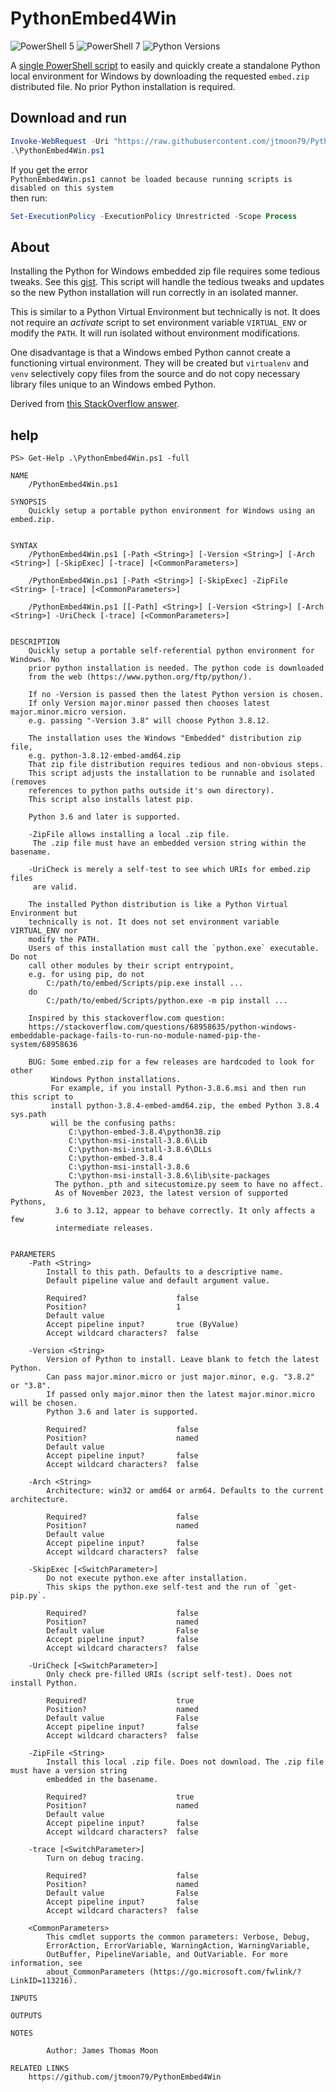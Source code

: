 # PythonEmbed4Win

![PowerShell 5](https://img.shields.io/badge/5-blue?logo=Powershell&logoColor=blue&label=PowerShell&labelColor=white&color=blue) ![PowerShell 7](https://img.shields.io/badge/7-blue?logo=Powershell&logoColor=purple&label=PowerShell&labelColor=white&color=purple)
![Python Versions](https://img.shields.io/badge/3.6%20%7C%203.7%20%7C%203.8%20%7C%203.9%20%7C%203.10%20%7C%203.11%20%7C%203.12%20%7C%203.13-blue?logo=Python&logoColor=yellow&label=Python&labelColor=blue&color=white)

A [single PowerShell script](PythonEmbed4Win.ps1) to easily and quickly
create a standalone Python local environment for Windows by downloading the requested `embed.zip`
distributed file. No prior Python installation is required.

## Download and run

```powershell
Invoke-WebRequest -Uri "https://raw.githubusercontent.com/jtmoon79/PythonEmbed4Win/main/PythonEmbed4Win.ps1" -OutFile "PythonEmbed4Win.ps1"
.\PythonEmbed4Win.ps1
```

If you get the error<br/> `PythonEmbed4Win.ps1 cannot be loaded because running scripts is disabled on this system`<br/>
then run:

```powershell
Set-ExecutionPolicy -ExecutionPolicy Unrestricted -Scope Process
```

## About

Installing the Python for Windows embedded zip file requires some tedious tweaks.
See this [gist](https://gist.github.com/jtmoon79/ce63fe655b2f544462e70d8e5ec30ff5).
This script will handle the tedious tweaks and updates so the new Python
installation will run correctly in an isolated manner.

This is similar to a Python Virtual Environment but technically is not.
It does not require an _activate_ script to set environment variable `VIRTUAL_ENV`
or modify the `PATH`. It will run isolated without environment modifications.

One disadvantage is that a Windows embed Python cannot create a functioning
virtual environment. They will be created but `virtualenv` and `venv`
selectively copy files from the source and do not copy necessary library files
unique to an Windows embed Python.

Derived from [this StackOverflow answer](https://stackoverflow.com/a/68958636/471376).

## help

```plain-text
PS> Get-Help .\PythonEmbed4Win.ps1 -full

NAME
    /PythonEmbed4Win.ps1
    
SYNOPSIS
    Quickly setup a portable python environment for Windows using an embed.zip.
    
    
SYNTAX
    /PythonEmbed4Win.ps1 [-Path <String>] [-Version <String>] [-Arch <String>] [-SkipExec] [-trace] [<CommonParameters>]
    
    /PythonEmbed4Win.ps1 [-Path <String>] [-SkipExec] -ZipFile <String> [-trace] [<CommonParameters>]
    
    /PythonEmbed4Win.ps1 [[-Path] <String>] [-Version <String>] [-Arch <String>] -UriCheck [-trace] [<CommonParameters>]
    
    
DESCRIPTION
    Quickly setup a portable self-referential python environment for Windows. No
    prior python installation is needed. The python code is downloaded
    from the web (https://www.python.org/ftp/python/).
    
    If no -Version is passed then the latest Python version is chosen.
    If only Version major.minor passed then chooses latest major.minor.micro version.
    e.g. passing "-Version 3.8" will choose Python 3.8.12.
    
    The installation uses the Windows "Embedded" distribution zip file,
    e.g. python-3.8.12-embed-amd64.zip
    That zip file distribution requires tedious and non-obvious steps.
    This script adjusts the installation to be runnable and isolated (removes
    references to python paths outside it's own directory).
    This script also installs latest pip.
    
    Python 3.6 and later is supported.
    
    -ZipFile allows installing a local .zip file.
     The .zip file must have an embedded version string within the basename.
    
    -UriCheck is merely a self-test to see which URIs for embed.zip files
     are valid.
    
    The installed Python distribution is like a Python Virtual Environment but
    technically is not. It does not set environment variable VIRTUAL_ENV nor
    modify the PATH.
    Users of this installation must call the `python.exe` executable. Do not
    call other modules by their script entrypoint,
    e.g. for using pip, do not
        C:/path/to/embed/Scripts/pip.exe install ...
    do
        C:/path/to/embed/Scripts/python.exe -m pip install ...
    
    Inspired by this stackoverflow.com question:
    https://stackoverflow.com/questions/68958635/python-windows-embeddable-package-fails-to-run-no-module-named-pip-the-system/68958636
    
    BUG: Some embed.zip for a few releases are hardcoded to look for other
         Windows Python installations.
         For example, if you install Python-3.8.6.msi and then run this script to
         install python-3.8.4-embed-amd64.zip, the embed Python 3.8.4 sys.path
         will be the confusing paths:
             C:\python-embed-3.8.4\python38.zip
             C:\python-msi-install-3.8.6\Lib
             C:\python-msi-install-3.8.6\DLLs
             C:\python-embed-3.8.4
             C:\python-msi-install-3.8.6
             C:\python-msi-install-3.8.6\lib\site-packages
          The python._pth and sitecustomize.py seem to have no affect.
          As of November 2023, the latest version of supported Pythons,
          3.6 to 3.12, appear to behave correctly. It only affects a few
          intermediate releases.
    

PARAMETERS
    -Path <String>
        Install to this path. Defaults to a descriptive name.
        Default pipeline value and default argument value.
        
        Required?                    false
        Position?                    1
        Default value                
        Accept pipeline input?       true (ByValue)
        Accept wildcard characters?  false
        
    -Version <String>
        Version of Python to install. Leave blank to fetch the latest Python.
        Can pass major.minor.micro or just major.minor, e.g. "3.8.2" or "3.8".
        If passed only major.minor then the latest major.minor.micro will be chosen.
        Python 3.6 and later is supported.
        
        Required?                    false
        Position?                    named
        Default value                
        Accept pipeline input?       false
        Accept wildcard characters?  false
        
    -Arch <String>
        Architecture: win32 or amd64 or arm64. Defaults to the current architecture.
        
        Required?                    false
        Position?                    named
        Default value                
        Accept pipeline input?       false
        Accept wildcard characters?  false
        
    -SkipExec [<SwitchParameter>]
        Do not execute python.exe after installation.
        This skips the python.exe self-test and the run of `get-pip.py`.
        
        Required?                    false
        Position?                    named
        Default value                False
        Accept pipeline input?       false
        Accept wildcard characters?  false
        
    -UriCheck [<SwitchParameter>]
        Only check pre-filled URIs (script self-test). Does not install Python.
        
        Required?                    true
        Position?                    named
        Default value                False
        Accept pipeline input?       false
        Accept wildcard characters?  false
        
    -ZipFile <String>
        Install this local .zip file. Does not download. The .zip file must have a version string
        embedded in the basename.
        
        Required?                    true
        Position?                    named
        Default value                
        Accept pipeline input?       false
        Accept wildcard characters?  false
        
    -trace [<SwitchParameter>]
        Turn on debug tracing.
        
        Required?                    false
        Position?                    named
        Default value                False
        Accept pipeline input?       false
        Accept wildcard characters?  false
        
    <CommonParameters>
        This cmdlet supports the common parameters: Verbose, Debug,
        ErrorAction, ErrorVariable, WarningAction, WarningVariable,
        OutBuffer, PipelineVariable, and OutVariable. For more information, see
        about_CommonParameters (https://go.microsoft.com/fwlink/?LinkID=113216). 
    
INPUTS
    
OUTPUTS
    
NOTES
    
        Author: James Thomas Moon
    
RELATED LINKS
    https://github.com/jtmoon79/PythonEmbed4Win
```